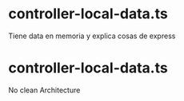 # controller-local-data.ts
Tiene data en memoria y explica cosas de express

# controller-local-data.ts
No clean Architecture